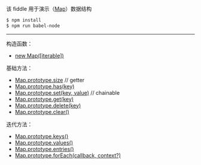 该 fiddle 用于演示（[Map](http://mzl.la/1OVzyBV)）数据结构

```sh
$ npm install
$ npm run babel-node
```

---

构造函数：

- [new Map([iterable])](http://mzl.la/1OVzyBV)

基础方法：

- [Map.prototype.size](http://mzl.la/1OVzBh3) // getter
- [Map.prototype.has(key)](http://mzl.la/1JR3FdA)
- [Map.prototype.set(key, value)](http://mzl.la/1Q5pIwh) // chainable
- [Map.prototype.get(key)](http://mzl.la/1JR3FKC)
- [Map.prototype.delete(key)](http://mzl.la/1WhFDu4)
- [Map.prototype.clear()](http://mzl.la/1J8XB03)

迭代方法：

- [Map.prototype.keys()](http://mzl.la/1RWhtod)
- [Map.prototype.values()](http://mzl.la/1RscDQR)
- [Map.prototype.entries()](http://mzl.la/1Nd8nwU)
- [Map.prototype.forEach(callback, context?)](http://mzl.la/1Nd8okw)
